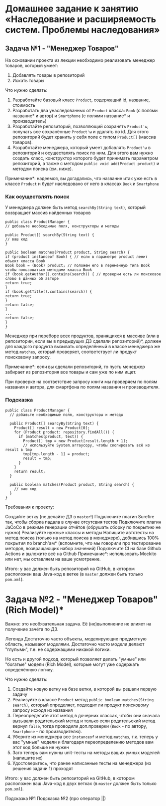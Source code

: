 # Домашнее задание к занятию «Наследование и расширяемость систем. Проблемы наследования»
## Задача №1 - "Менеджер Товаров"
На основании проекта из лекции необходимо реализовать менеджер товаров, который умеет:

1. Добавлять товары в репозиторий
2. Искать товары

Что нужно сделать:

1. Разработайте базовый класс `Product`, содержащий id, название, стоимость
2. Разработать два унаследованных от `Product` класса: `Book` (с полями название* и автор) и `Smartphone` (с полями название* и производитель)
3. Разработайте репозиторий, позволяющий сохранять `Product'ы`, получать все сохранённые `Product'ы` и удалять по id. Для этого репозиторий будет хранить у себя поле с типом `Product[]` (массив товаров).
4. Разработайте менеджера, который умеет добавлять `Product'ы` в репозиторий и осуществлять поиск по ним. Для этого вам нужно создать класс, конструктор которого будет принимать параметром репозиторий, а также с методом `publiс void add(Product product)` и методом поиска (см. ниже).

Примечание*: надеемся, вы догадались, что название итак уже есть в классе `Product` и будет наследовано от него в классах `Book` и `Smartphone`

### Как осуществлять поиск

У менеджера должен быть метод `searchBy(String text)`, который возвращает массив найденных товаров

``` 
public class ProductManager {
// добавьте необходимые поля, конструкторы и методы

public Product[] searchBy(String text) {
// ваш код
}

public boolean matches(Product product, String search) {
if (product instanceof Book) { // если в параметре product лежит объект класса Book
Book book = (Book) product; // положем его в переменную типа Book чтобы пользоваться методами класса Book
if (book.getAuthor().contains(search)) { // проверим есть ли поисковое слово в данных об авторе
return true;
}
if (book.getTitle().contains(search)) {
return true;
}
return false;
}
...
return false;
}
} 
```
Менеджер при переборе всех продуктов, хранящихся в массиве (или в репозитории, если вы в предыдущих ДЗ сделали репозиторий)*, должен для каждого продукта вызывать определённый в классе менеджера же метод `matches`, который проверяет, соответствует ли продукт поисковому запросу.

Примечание*: если вы сделали репозиторий, то пусть менеджер забирает из репозитория все товары и сам уже по ним ищет.

При проверке на соответствие запросу книги мы проверяем по полям названия и автора, для смартфона по полям названия и производителя.

### Подсказка
```
public class ProductManager {
  // добавьте необходимые поля, конструкторы и методы

  public Product[] searcyBy(String text) {
    Product[] result = new Product[0];
    for (Product product: repository.findAll()) {
      if (matches(product, text)) {
        Product[] tmp = new Product[result.length + 1];
        // используйте System.arraycopy, чтобы скопировать всё из result в tmp
        tmp[tmp.length - 1] = product;
        result = tmp;
      }
    }
    return result;
  }

  public boolean matches(Product product, String search) {
    // ваш код
  }
}
```

Требования к проекту:

Создайте ветку (не делайте ДЗ в `master`!)
Подключите плагин Surefire так, чтобы сборка падала в случае отсутсвия тестов
Подключите плагин JaCoCo в режиме генерации отчётов (обрушать сборку по покрытию не нужно)
Реализуйте нужные классы и методы
Напишите автотесты на метод поиска (только на метод поиска в менеджере), добившись 100% покрытия по branch'ам* (вспомните, что мы говорили про тестирование методов, возвращающих набор значений)
Подключите CI на базе Github Actions и выложите всё на Github
Примечание*: использовать Mockito или нет, мы оставляем на ваше усмотрение.

Итого: у вас должен быть репозиторий на GitHub, в котором расположен ваш Java-код в ветке (в `master` должен быть только `pom.xml`).

# Задача №2 - "Менеджер Товаров" (Rich Model)*
Важно: это необязательная задача. Её (не)выполнение не влияет на получение зачёта по ДЗ.

Легенда
Достаточно часто объекты, моделирующие предметную область, называют моделями. Достаточно часто модели делают "глупыми", т.е. не содержащими никакой логики.

Но есть и другой подход, который позволяет делать "умные" или "богатые" модели (Rich Model), которые могут уже содержать определённую логику.

Что нужно сделать:

1. Создайте новую ветку на базе ветки, в которой вы решали первую задачу
2. Реализуйте в классе `Product` метод `public boolean matches(String search)`, который определяет, подходит ли продукт поисковому запросу исходя из названия
3. Переопределите этот метод в дочерних классах, чтобы они сначала вызывали родительский метод и только если родительский метод вернул `false`, тогда проводили доп.проверки (`Book` - по автору, `Smartphone` - по производителю).
4. Уберите из менеджера все `instanceof` и метод `matches`, т.к. теперь у вас "умные" модели и благодаря переопределению методов вам этот код больше не нужен
5. Зато теперь вам нужны unit-тесты на методы ваших умных моделей (напишите их)
6. Удостоверьтесь, что ранее написанные тесты на менеджера (из решения задачи 1) проходят

Итого: у вас должен быть репозиторий на GitHub, в котором расположен ваш Java-код в двух ветках (в `master` должен быть только `pom.xml`).

Подсказка №1
Подсказка №2 (про оператор ||)
